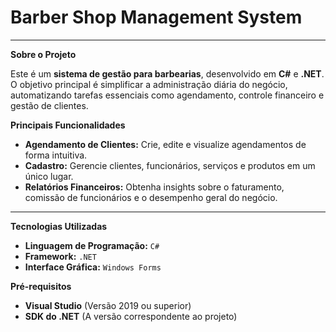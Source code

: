 # Barber Shop Management System

-----

**Sobre o Projeto**

Este é um **sistema de gestão para barbearias**, desenvolvido em **C\#** e **.NET**. O objetivo principal é simplificar a administração diária do negócio, automatizando tarefas essenciais como agendamento, controle financeiro e gestão de clientes.

**Principais Funcionalidades**

  * **Agendamento de Clientes:** Crie, edite e visualize agendamentos de forma intuitiva.
  * **Cadastro:** Gerencie clientes, funcionários, serviços e produtos em um único lugar.
  * **Relatórios Financeiros:** Obtenha insights sobre o faturamento, comissão de funcionários e o desempenho geral do negócio.

-----

**Tecnologias Utilizadas**

  * **Linguagem de Programação:** `C#`
  * **Framework:** `.NET` 
  * **Interface Gráfica:** `Windows Forms`


**Pré-requisitos**

  * **Visual Studio** (Versão 2019 ou superior)
  * **SDK do .NET** (A versão correspondente ao projeto)
